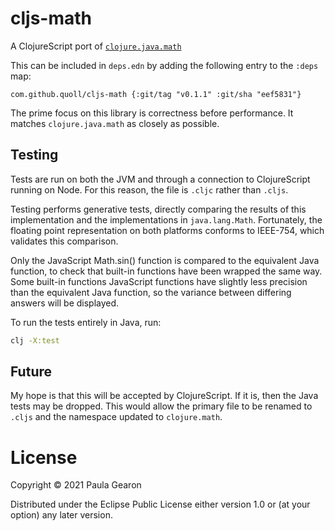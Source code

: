 # cljs-math
A ClojureScript port of [`clojure.java.math`](https://clojure.github.io/clojure/branch-master/clojure.java.math-api.html)

This can be included in `deps.edn` by adding the following entry to the `:deps` map:
```
com.github.quoll/cljs-math {:git/tag "v0.1.1" :git/sha "eef5831"}
```

The prime focus on this library is correctness before performance. It matches `clojure.java.math` as closely as possible.

## Testing
Tests are run on both the JVM and through a connection to ClojureScript running on Node. For this reason, the file is `.cljc` rather than `.cljs`.

Testing performs generative tests, directly comparing the results of this implementation and the implementations in `java.lang.Math`. Fortunately, the floating point representation on both platforms conforms to IEEE-754, which validates this comparison.

Only the JavaScript Math.sin() function is compared to the equivalent Java function, to check that built-in functions have been wrapped the same way. Some built-in functions JavaScript functions have slightly less precision than the equivalent Java function, so the variance between differing answers will be displayed. 

To run the tests entirely in Java, run:
```bash
clj -X:test
```

## Future
My hope is that this will be accepted by ClojureScript. If it is, then the Java tests may be dropped. This would allow the primary file to be renamed to `.cljs` and the namespace updated to `clojure.math`.

# License
Copyright © 2021 Paula Gearon

Distributed under the Eclipse Public License either version 1.0 or (at
your option) any later version.
